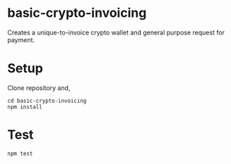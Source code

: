 basic-crypto-invoicing
======================

Creates a unique-to-invoice crypto wallet and general purpose request for payment.

# Setup

Clone repository and,

```
cd basic-crypto-invoicing
npm install
```

# Test

```
npm test
```
